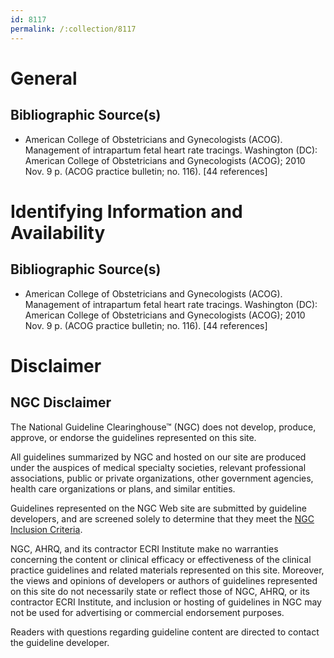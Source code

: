 ```yaml
---
id: 8117
permalink: /:collection/8117
---
```


# General

## Bibliographic Source(s)

- American College of Obstetricians and Gynecologists (ACOG). Management of intrapartum fetal heart rate tracings. Washington (DC): American College of Obstetricians and Gynecologists (ACOG); 2010 Nov. 9 p. (ACOG practice bulletin; no. 116). [44 references]

# Identifying Information and Availability

## Bibliographic Source(s)

- American College of Obstetricians and Gynecologists (ACOG). Management of intrapartum fetal heart rate tracings. Washington (DC): American College of Obstetricians and Gynecologists (ACOG); 2010 Nov. 9 p. (ACOG practice bulletin; no. 116). [44 references]

# Disclaimer

## NGC Disclaimer

The National Guideline Clearinghouse™ (NGC) does not develop, produce, approve, or endorse the guidelines represented on this site.

All guidelines summarized by NGC and hosted on our site are produced under the auspices of medical specialty societies, relevant professional associations, public or private organizations, other government agencies, health care organizations or plans, and similar entities.

Guidelines represented on the NGC Web site are submitted by guideline developers, and are screened solely to determine that they meet the [NGC Inclusion Criteria](/help-and-about/summaries/inclusion-criteria).

NGC, AHRQ, and its contractor ECRI Institute make no warranties concerning the content or clinical efficacy or effectiveness of the clinical practice guidelines and related materials represented on this site. Moreover, the views and opinions of developers or authors of guidelines represented on this site do not necessarily state or reflect those of NGC, AHRQ, or its contractor ECRI Institute, and inclusion or hosting of guidelines in NGC may not be used for advertising or commercial endorsement purposes.

Readers with questions regarding guideline content are directed to contact the guideline developer.

